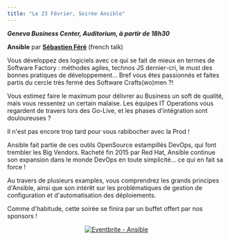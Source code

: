 ```yaml
---
title: "Le 23 Février, Soirée Ansible"
---
```


***Geneva Business Center, Auditorium, à partir de 18h30***

**Ansible** par **[Sébastien Féré](/jug/speakers.html?key=sebastien_fere)** (french talk)


Vous développez des logiciels avec ce qui se fait de mieux en termes de Software Factory : méthodes agiles, technos JS dernier-cri, le must des bonnes pratiques de développement...
Bref vous êtes passionnés et faites partis du cercle très fermé des Software Crafts(wo)men ?!
 
Vous estimez faire le maximum pour délivrer au Business un soft de qualité, mais vous ressentez un certain malaise. Les équipes IT Operations vous regardent de travers lors des Go-Live, et les phases d'intégration sont douloureuses ?
 
Il n'est pas encore trop tard pour vous rabibocher avec la Prod !
 
Ansible fait partie de ces outils OpenSource estampillés DevOps, qui font trembler les Big Vendors. Racheté fin 2015 par Red Hat, Ansible continue son expansion dans le monde DevOps en toute simplicité... ce qui en fait sa force !
 
Au travers de plusieurs examples, vous comprendrez les grands principes d'Ansible, ainsi que son intérêt sur les problématiques de gestion de configuration et d'automatisation des déploiements.


Comme d'habitude, cette soirée se finira par un buffet offert par nos sponsors !

<center><a href="http://www.eventbrite.fr/e/inscription-ansible-21740074147?ref=ebtn" target="_blank"><img src="https://www.eventbrite.fr/custombutton?eid=21740074147" alt="Eventbrite - Ansible" /></a></center>